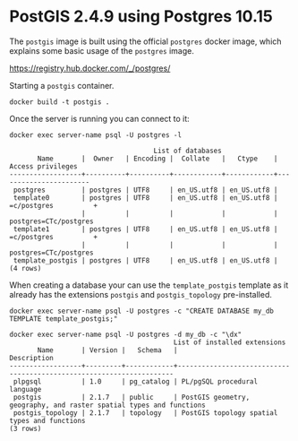 # PostGIS 2.4.9 using Postgres 10.15

The `postgis` image is built using the official `postgres` docker image, which explains some basic usage of the `postgres` image.

https://registry.hub.docker.com/_/postgres/

Starting a `postgis` container.

```
docker build -t postgis .
```

Once the server is running you can connect to it:

```
docker exec server-name psql -U postgres -l

                                    List of databases
       Name       |  Owner   | Encoding |  Collate   |   Ctype    |   Access privileges
------------------+----------+----------+------------+------------+-----------------------
 postgres         | postgres | UTF8     | en_US.utf8 | en_US.utf8 |
 template0        | postgres | UTF8     | en_US.utf8 | en_US.utf8 | =c/postgres          +
                  |          |          |            |            | postgres=CTc/postgres
 template1        | postgres | UTF8     | en_US.utf8 | en_US.utf8 | =c/postgres          +
                  |          |          |            |            | postgres=CTc/postgres
 template_postgis | postgres | UTF8     | en_US.utf8 | en_US.utf8 |
(4 rows)
```

When creating a database your can use the `template_postgis` template as it already has the extensions `postgis` and `postgis_topology` pre-installed. 

```
docker exec server-name psql -U postgres -c "CREATE DATABASE my_db TEMPLATE template_postgis;"

docker exec server-name psql -U postgres -d my_db -c "\dx"
                                         List of installed extensions
       Name       | Version |   Schema   |                             Description
------------------+---------+------------+---------------------------------------------------------------------
 plpgsql          | 1.0     | pg_catalog | PL/pgSQL procedural language
 postgis          | 2.1.7   | public     | PostGIS geometry, geography, and raster spatial types and functions
 postgis_topology | 2.1.7   | topology   | PostGIS topology spatial types and functions
(3 rows)
```
